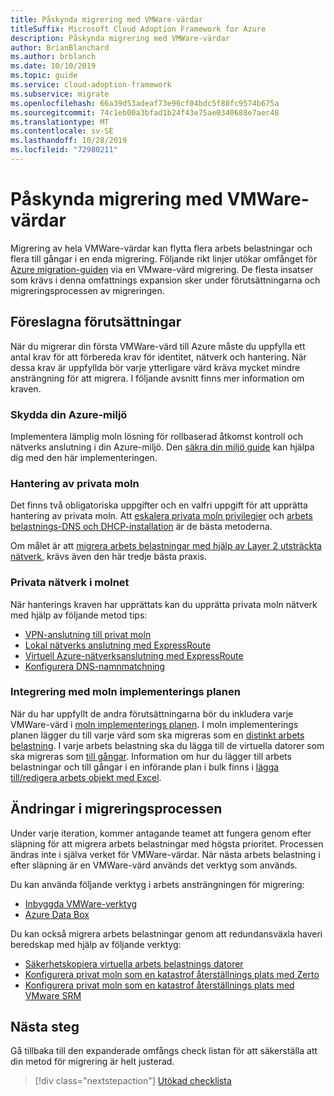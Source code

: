 ```yaml
---
title: Påskynda migrering med VMWare-värdar
titleSuffix: Microsoft Cloud Adoption Framework for Azure
description: Påskynda migrering med VMWare-värdar
author: BrianBlanchard
ms.author: brblanch
ms.date: 10/10/2019
ms.topic: guide
ms.service: cloud-adoption-framework
ms.subservice: migrate
ms.openlocfilehash: 66a39d53adeaf73e96cf04bdc5f80fc9574b675a
ms.sourcegitcommit: 74c1eb00a3bfad1b24f43e75ae0340688e7aec48
ms.translationtype: MT
ms.contentlocale: sv-SE
ms.lasthandoff: 10/28/2019
ms.locfileid: "72980211"
---
```

# <a name="accelerate-migration-with-vmware-hosts"></a>Påskynda migrering med VMWare-värdar

Migrering av hela VMWare-värdar kan flytta flera arbets belastningar och flera till gångar i en enda migrering. Följande rikt linjer utökar omfånget för [Azure migration-guiden](../azure-migration-guide/index.md) via en VMware-värd migrering. De flesta insatser som krävs i denna omfattnings expansion sker under förutsättningarna och migreringsprocessen av migreringen.

## <a name="suggested-prerequisites"></a>Föreslagna förutsättningar

När du migrerar din första VMWare-värd till Azure måste du uppfylla ett antal krav för att förbereda krav för identitet, nätverk och hantering. När dessa krav är uppfyllda bör varje ytterligare värd kräva mycket mindre ansträngning för att migrera. I följande avsnitt finns mer information om kraven.

### <a name="secure-your-azure-environment"></a>Skydda din Azure-miljö

Implementera lämplig moln lösning för rollbaserad åtkomst kontroll och nätverks anslutning i din Azure-miljö. Den [säkra din miljö guide](https://docs.microsoft.com/azure/vmware-cloudsimple/private-cloud-secure?toc=https://docs.microsoft.com/azure/cloud-adoption-framework/toc.json&bc=https://docs.microsoft.com/azure/cloud-adoption-framework/_bread/toc.json) kan hjälpa dig med den här implementeringen.

### <a name="private-cloud-management"></a>Hantering av privata moln

Det finns två obligatoriska uppgifter och en valfri uppgift för att upprätta hantering av privata moln. Att [eskalera privata moln privilegier](https://docs.microsoft.com/azure/vmware-cloudsimple/escalate-privileges?toc=https://docs.microsoft.com/azure/cloud-adoption-framework/toc.json&bc=https://docs.microsoft.com/azure/cloud-adoption-framework/_bread/toc.json) och [arbets belastnings-DNS och DHCP-installation](https://docs.microsoft.com/azure/vmware-cloudsimple/dns-dhcp-setup?toc=https://docs.microsoft.com/azure/cloud-adoption-framework/toc.json&bc=https://docs.microsoft.com/azure/cloud-adoption-framework/_bread/toc.json) är de bästa metoderna.

Om målet är att [migrera arbets belastningar med hjälp av Layer 2 utsträckta nätverk](https://docs.microsoft.com/azure/vmware-cloudsimple/migration-layer-2-vpn?toc=https://docs.microsoft.com/azure/cloud-adoption-framework/toc.json&bc=https://docs.microsoft.com/azure/cloud-adoption-framework/_bread/toc.json), krävs även den här tredje bästa praxis.

### <a name="private-cloud-networking"></a>Privata nätverk i molnet

När hanterings kraven har upprättats kan du upprätta privata moln nätverk med hjälp av följande metod tips:

- [VPN-anslutning till privat moln](https://docs.microsoft.com/azure/vmware-cloudsimple/set-up-vpn?toc=https://docs.microsoft.com/azure/cloud-adoption-framework/toc.json&bc=https://docs.microsoft.com/azure/cloud-adoption-framework/_bread/toc.json)
- [Lokal nätverks anslutning med ExpressRoute](https://docs.microsoft.com/azure/vmware-cloudsimple/on-premises-connection?toc=https://docs.microsoft.com/azure/cloud-adoption-framework/toc.json&bc=https://docs.microsoft.com/azure/cloud-adoption-framework/_bread/toc.json)
- [Virtuell Azure-nätverksanslutning med ExpressRoute](https://docs.microsoft.com/azure/vmware-cloudsimple/azure-expressroute-connection?toc=https://docs.microsoft.com/azure/cloud-adoption-framework/toc.json&bc=https://docs.microsoft.com/azure/cloud-adoption-framework/_bread/toc.json)
- [Konfigurera DNS-namnmatchning](https://docs.microsoft.com/azure/vmware-cloudsimple/on-premises-dns-setup?toc=https://docs.microsoft.com/azure/cloud-adoption-framework/toc.json&bc=https://docs.microsoft.com/azure/cloud-adoption-framework/_bread/toc.json)

### <a name="integration-with-the-cloud-adoption-plan"></a>Integrering med moln implementerings planen

När du har uppfyllt de andra förutsättningarna bör du inkludera varje VMWare-värd i [moln implementerings planen](../../plan/template.md). I moln implementerings planen lägger du till varje värd som ska migreras som en [distinkt arbets belastning](../../plan/workloads.md). I varje arbets belastning ska du lägga till de virtuella datorer som ska migreras som [till gångar](../../plan/workloads.md). Information om hur du lägger till arbets belastningar och till gångar i en införande plan i bulk finns i [lägga till/redigera arbets objekt med Excel](https://docs.microsoft.com/azure/devops/boards/backlogs/office/bulk-add-modify-work-items-excel?view=azure-devops).

## <a name="migrate-process-changes"></a>Ändringar i migreringsprocessen

Under varje iteration, kommer antagande teamet att fungera genom efter släpning för att migrera arbets belastningar med högsta prioritet. Processen ändras inte i själva verket för VMWare-värdar. När nästa arbets belastning i efter släpning är en VMWare-värd används det verktyg som används.

Du kan använda följande verktyg i arbets ansträngningen för migrering:

- [Inbyggda VMWare-verktyg](https://docs.microsoft.com/azure/vmware-cloudsimple/migrate-workloads?toc=https://docs.microsoft.com/azure/cloud-adoption-framework/toc.json&bc=https://docs.microsoft.com/azure/cloud-adoption-framework/_bread/toc.json)
- [Azure Data Box](https://docs.microsoft.com/azure/vmware-cloudsimple/migration-using-azure-data-box?toc=https://docs.microsoft.com/azure/cloud-adoption-framework/toc.json&bc=https://docs.microsoft.com/azure/cloud-adoption-framework/_bread/toc.json)

Du kan också migrera arbets belastningar genom att redundansväxla haveri beredskap med hjälp av följande verktyg:

- [Säkerhetskopiera virtuella arbets belastnings datorer](https://docs.microsoft.com/azure/vmware-cloudsimple/backup-workloads-veeam?toc=https://docs.microsoft.com/azure/cloud-adoption-framework/toc.json&bc=https://docs.microsoft.com/azure/cloud-adoption-framework/_bread/toc.json)
- [Konfigurera privat moln som en katastrof återställnings plats med Zerto](https://docs.microsoft.com/azure/vmware-cloudsimple/disaster-recovery-zerto?toc=https://docs.microsoft.com/azure/cloud-adoption-framework/toc.json&bc=https://docs.microsoft.com/azure/cloud-adoption-framework/_bread/toc.json)
- [Konfigurera privat moln som en katastrof återställnings plats med VMware SRM](https://docs.microsoft.com/azure/vmware-cloudsimple/disaster-recovery-site-recovery-manager?toc=https://docs.microsoft.com/azure/cloud-adoption-framework/toc.json&bc=https://docs.microsoft.com/azure/cloud-adoption-framework/_bread/toc.json)

## <a name="next-steps"></a>Nästa steg

Gå tillbaka till den expanderade omfångs check listan för att säkerställa att din metod för migrering är helt justerad.

> [!div class="nextstepaction"]
> [Utökad checklista](./index.md)
